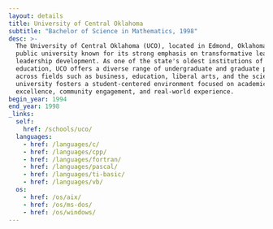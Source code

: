 ```yaml
---
layout: details
title: University of Central Oklahoma
subtitle: "Bachelor of Science in Mathematics, 1998"
desc: >-
  The University of Central Oklahoma (UCO), located in Edmond, Oklahoma, is a
  public university known for its strong emphasis on transformative learning and
  leadership development. As one of the state's oldest institutions of higher
  education, UCO offers a diverse range of undergraduate and graduate programs
  across fields such as business, education, liberal arts, and the sciences. The
  university fosters a student-centered environment focused on academic
  excellence, community engagement, and real-world experience.
begin_year: 1994
end_year: 1998
_links:
  self:
    href: /schools/uco/
  languages:
    - href: /languages/c/
    - href: /languages/cpp/
    - href: /languages/fortran/
    - href: /languages/pascal/
    - href: /languages/ti-basic/
    - href: /languages/vb/
  os:
    - href: /os/aix/
    - href: /os/ms-dos/
    - href: /os/windows/
---
```

